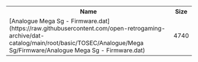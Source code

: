 <table>
<tr><th>Name</th><th>Size</th></tr>
<tr><td>
[Analogue Mega Sg - Firmware.dat](https://raw.githubusercontent.com/open-retrogaming-archive/dat-catalog/main/root/basic/TOSEC/Analogue/Mega Sg/Firmware/Analogue Mega Sg - Firmware.dat)
</td><td>4740</td></tr>
</table>
